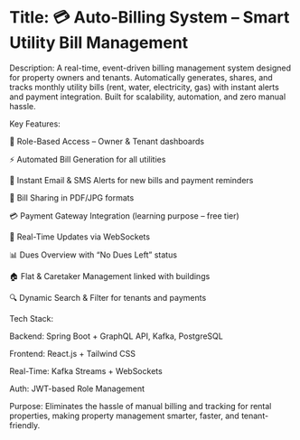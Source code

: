 # Title: 💳 Auto-Billing System – Smart Utility Bill Management

Description:
A real-time, event-driven billing management system designed for property owners and tenants. Automatically generates, shares, and tracks monthly utility bills (rent, water, electricity, gas) with instant alerts and payment integration. Built for scalability, automation, and zero manual hassle.

Key Features:

👤 Role-Based Access – Owner & Tenant dashboards

⚡ Automated Bill Generation for all utilities

📩 Instant Email & SMS Alerts for new bills and payment reminders

📂 Bill Sharing in PDF/JPG formats

💳 Payment Gateway Integration (learning purpose – free tier)

🔄 Real-Time Updates via WebSockets

📊 Dues Overview with “No Dues Left” status

🏠 Flat & Caretaker Management linked with buildings

🔍 Dynamic Search & Filter for tenants and payments

Tech Stack:

Backend: Spring Boot + GraphQL API, Kafka, PostgreSQL

Frontend: React.js + Tailwind CSS

Real-Time: Kafka Streams + WebSockets

Auth: JWT-based Role Management

Purpose:
Eliminates the hassle of manual billing and tracking for rental properties, making property management smarter, faster, and tenant-friendly.

